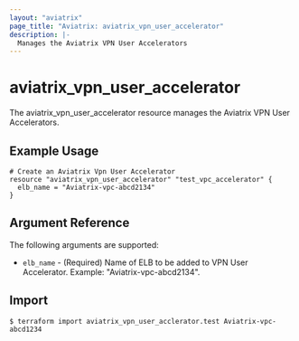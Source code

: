 ```yaml
---
layout: "aviatrix"
page_title: "Aviatrix: aviatrix_vpn_user_accelerator"
description: |-
  Manages the Aviatrix VPN User Accelerators
---
```


# aviatrix_vpn_user_accelerator

The aviatrix_vpn_user_accelerator resource manages the Aviatrix VPN User Accelerators.

## Example Usage

```hcl
# Create an Aviatrix Vpn User Accelerator
resource "aviatrix_vpn_user_accelerator" "test_vpc_accelerator" {
  elb_name = "Aviatrix-vpc-abcd2134"
}
```

## Argument Reference

The following arguments are supported:

* `elb_name` - (Required) Name of ELB to be added to VPN User Accelerator. Example: "Aviatrix-vpc-abcd2134".

## Import

```
$ terraform import aviatrix_vpn_user_acclerator.test Aviatrix-vpc-abcd1234
```
